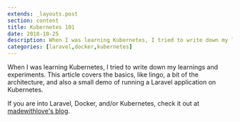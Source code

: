 ```yaml
---
extends: _layouts.post
section: content
title: Kubernetes 101
date: 2018-10-25
description: When I was learning Kubernetes, I tried to write down my learnings and experiments. This article covers the basics, like lingo, a bit of the architecture, and also a small demo of running a Laravel application on Kubernetes.
categories: [laravel,docker,kubernetes]
---
```


When I was learning Kubernetes, I tried to write down my learnings and experiments. This article covers the basics, like lingo, a bit of the architecture, and also a small demo of running a Laravel application on Kubernetes.

If you are into Laravel, Docker, and/or Kubernetes, check it out at [madewithlove's blog](https://madewithlove.be/kubernetes-101-the-basics/).

